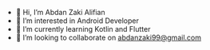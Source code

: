 - 👋 Hi, I’m Abdan Zaki Alifian
- 👀 I’m interested in Android Developer
- 🌱 I’m currently learning Kotlin and Flutter
- 💞️ I’m looking to collaborate on abdanzaki99@gmail.com
